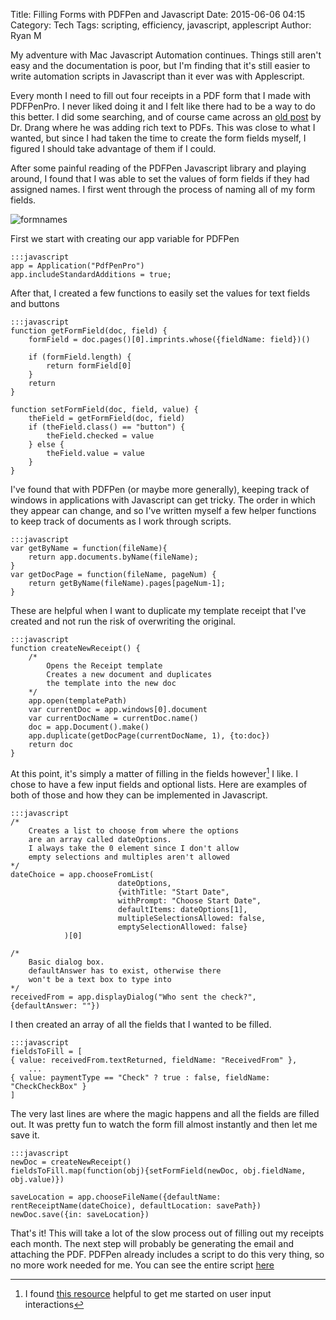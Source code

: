 Title: Filling Forms with PDFPen and Javascript
Date: 2015-06-06 04:15
Category: Tech
Tags:  scripting, efficiency, javascript, applescript
Author: Ryan M

My adventure with Mac Javascript Automation continues. Things still aren't easy and the documentation is poor, but I'm finding that it's still easier to write automation scripts in Javascript than it ever was with Applescript.
<!-- PELICAN_END_SUMMARY -->  
Every month I need to fill out four receipts in a PDF form that I made with PDFPenPro. I never liked doing it and I felt like there had to be a way to do this better. I did some searching, and of course came across an [old post](http://leancrew.com/all-this/2012/02/automatic-w-9s-with-pdfpen) by Dr. Drang where he was adding rich text to PDFs. This was close to what I wanted, but since I had taken the time to create the form fields myself, I figured I should take advantage of them if I could.

After some painful reading of the PDFPen Javascript library and playing around, I found that I was able to set the values of form fields if they had assigned names. I first went through the process of naming all of my form fields.

![formnames]({static}formnames.png)

First we start with creating our app variable for PDFPen

	:::javascript
	app = Application("PdfPenPro")
	app.includeStandardAdditions = true;

After that, I created a few functions to easily set the values for text fields and buttons

	:::javascript
	function getFormField(doc, field) {
	    formField = doc.pages()[0].imprints.whose({fieldName: field})()
	                    
	    if (formField.length) {
	        return formField[0]
	    }
	    return
	}
	
	function setFormField(doc, field, value) {
	    theField = getFormField(doc, field)
		if (theField.class() == "button") {
			theField.checked = value
		} else {
		    theField.value = value
		}
	}

I've found that with PDFPen (or maybe more generally), keeping track of windows in applications with Javascript can get tricky. The order in which they appear can change, and so I've written myself a few helper functions to keep track of documents as I work through scripts.

	:::javascript
	var getByName = function(fileName){
	    return app.documents.byName(fileName);
	}
	var getDocPage = function(fileName, pageNum) {
	    return getByName(fileName).pages[pageNum-1];
	}

These are helpful when I want to duplicate my template receipt that I've created and not run the risk of overwriting the original.

	:::javascript
	function createNewReceipt() { 
	    /*
	        Opens the Receipt template
	        Creates a new document and duplicates
	        the template into the new doc
	    */
	    app.open(templatePath)
	    var currentDoc = app.windows[0].document
	    var currentDocName = currentDoc.name()
	    doc = app.Document().make()
	    app.duplicate(getDocPage(currentDocName, 1), {to:doc})
	    return doc
	}

At this point, it's simply a matter of filling in the fields however[^1] I like. I chose to have a few input fields and optional lists. Here are examples of both of those and how they can be implemented in Javascript.

	:::javascript
	/*
		Creates a list to choose from where the options
		are an array called dateOptions.
		I always take the 0 element since I don't allow
		empty selections and multiples aren't allowed
	*/
	dateChoice = app.chooseFromList(
	                        dateOptions,
	                        {withTitle: "Start Date",
	                        withPrompt: "Choose Start Date", 
	                        defaultItems: dateOptions[1],
	                        multipleSelectionsAllowed: false,
	                        emptySelectionAllowed: false}
	            )[0]

	/* 
		Basic dialog box. 
		defaultAnswer has to exist, otherwise there
		won't be a text box to type into
	*/
	receivedFrom = app.displayDialog("Who sent the check?", {defaultAnswer: ""})

I then created an array of all the fields that I wanted to be filled.

	:::javascript
	fieldsToFill = [
    { value: receivedFrom.textReturned, fieldName: "ReceivedFrom" },
    	...
    { value: paymentType == "Check" ? true : false, fieldName: "CheckCheckBox" }
    ]

The very last lines are where the magic happens and all the fields are filled out. It was pretty fun to watch the form fill almost instantly and then let me save it.

	:::javascript
	newDoc = createNewReceipt()
	fieldsToFill.map(function(obj){setFormField(newDoc, obj.fieldName, obj.value)})

	saveLocation = app.chooseFileName({defaultName: rentReceiptName(dateChoice), defaultLocation: savePath})
	newDoc.save({in: saveLocation})

That's it! This will take a lot of the slow process out of filling out my receipts each month. The next step will probably be generating the email and attaching the PDF. PDFPen already includes a script to do this very thing, so no more work needed for me. You can see the entire script [here][gist]

[gist]: https://gist.github.com/rjames86/8ee61652087a2c44802f

[^1]: I found [this resource](https://github.com/dtinth/JXA-Cookbook/wiki/User-Interactions) helpful to get me started on user input interactions

